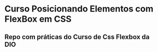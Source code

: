 # Curso Posicionando Elementos com FlexBox em CSS
## Repo com práticas do Curso de Css Flexbox da DIO
